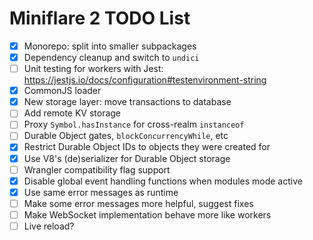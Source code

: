 # Miniflare 2 TODO List

- [x] Monorepo: split into smaller subpackages
- [x] Dependency cleanup and switch to `undici`
- [ ] Unit testing for workers with Jest: https://jestjs.io/docs/configuration#testenvironment-string
- [x] CommonJS loader
- [x] New storage layer: move transactions to database
- [ ] Add remote KV storage
- [ ] Proxy `Symbol.hasInstance` for cross-realm `instanceof`
- [ ] Durable Object gates, `blockConcurrencyWhile`, etc
- [x] Restrict Durable Object IDs to objects they were created for
- [x] Use V8's (de)serializer for Durable Object storage
- [ ] Wrangler compatibility flag support
- [x] Disable global event handling functions when modules mode active
- [x] Use same error messages as runtime
- [ ] Make some error messages more helpful, suggest fixes
- [ ] Make WebSocket implementation behave more like workers
- [ ] Live reload?
